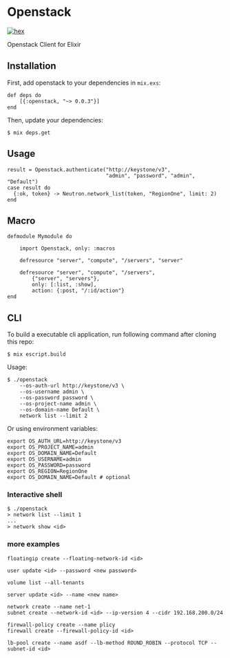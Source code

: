 # Openstack

[![hex][hex-image]][hex-url]

Openstack Client for Elixir

## Installation

First, add openstack to your dependencies in `mix.exs`:

    def deps do
        [{:openstack, "~> 0.0.3"}]
    end

Then, update your dependencies:

    $ mix deps.get

## Usage

    result = Openstack.authenticate("http://keystone/v3",
                                    "admin", "password", "admin", "Default")
    case result do
      {:ok, token} -> Neutron.network_list(token, "RegionOne", limit: 2)
    end

## Macro

    defmodule Mymodule do

        import Openstack, only: :macros

        defresource "server", "compute", "/servers", "server"

        defresource "server", "compute", "/servers",
            {"server", "servers"},
            only: [:list, :show],
            action: {:post, "/:id/action"}
    end

## CLI

To build a executable cli application, run following command after
cloning this repo:

    $ mix escript.build

Usage:

    $ ./openstack
        --os-auth-url http://keystone/v3 \
        --os-username admin \
        --os-password password \
        --os-project-name admin \
        --os-domain-name Default \
        network list --limit 2

Or using environment variables:

    export OS_AUTH_URL=http://keystone/v3
    export OS_PROJECT_NAME=admin
    export OS_DOMAIN_NAME=Default
    export OS_USERNAME=admin
    export OS_PASSWORD=password
    export OS_REGION=RegionOne
    export OS_DOMAIN_NAME=Default # optional

### Interactive shell

    $ ./openstack
    > network list --limit 1
    ...
    > network show <id>

### more examples

    floatingip create --floating-network-id <id>

    user update <id> --password <new password>

    volume list --all-tenants

    server update <id> --name <new name>

    network create --name net-1
    subnet create --network-id <id> --ip-version 4 --cidr 192.168.200.0/24

    firewall-policy create --name plicy
    firewall create --firewall-policy-id <id>

    lb-pool create --name asdf --lb-method ROUND_ROBIN --protocol TCP --subnet-id <id>

[hex-image]: https://img.shields.io/hexpm/v/openstack.svg?style=flat
[hex-url]: https://hex.pm/packages/openstack
